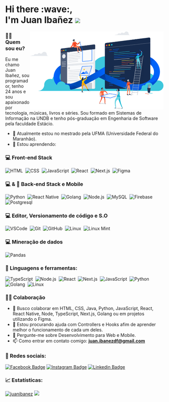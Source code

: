 <h1 align="left">Hi there :wave:,</br> I'm Juan Ibañez <img src="https://raw.githubusercontent.com/jakeliny/jakeliny/master/images/cat-gif.gif" width="50"></h1> 

<img align="right" src="https://github.com/GabrielBorges105/GabrielBorges105/blob/main/image.png" width="425"/>

### 👨‍💻 &nbsp; Quem sou eu?
Eu me chamo Juan Ibañez, sou programador, tenho 24 anos e sou apaixonado por tecnologia, músicas, livros e séries. Sou formado em Sistemas de Informação na UNDB e tenho pós-graduação em Engenharia de Software pela faculdade Estácio.

- 🔭 Atualmente estou no mestrado pela UFMA (Universidade Federal do Maranhão).
- 🌱 Estou aprendendo:

### :computer: Front-end Stack
![HTML](https://img.shields.io/badge/HTML-e34c26?style=for-the-badge&logo=html5&logoColor=white)&nbsp;
![CSS](https://img.shields.io/badge/CSS-264de4?style=for-the-badge&logo=css3&logoColor=white)&nbsp;
![JavaScript](https://img.shields.io/badge/JavaScript-f0db4f?style=for-the-badge&logo=javascript&logoColor=black)&nbsp;
![React](https://img.shields.io/badge/React-61dafb?style=for-the-badge&logo=react&logoColor=black)&nbsp;
![Next.js](https://img.shields.io/badge/Next.js-000000?style=for-the-badge&logo=nextdotjs&logoColor=white)&nbsp;
![Figma](https://img.shields.io/badge/Figma-f24e1e?style=for-the-badge&logo=figma&logoColor=white)&nbsp;

### :computer: &amp; :iphone: Back-end Stack e Mobile
![Python](https://img.shields.io/badge/Python-3776ab?style=for-the-badge&logo=python&logoColor=white)&nbsp;
![React Native](https://img.shields.io/badge/React_Native-20232A?style=for-the-badge&logo=react&logoColor=61DAFB)&nbsp;
![Golang](https://img.shields.io/badge/Go-00ADD8?style=for-the-badge&logo=go&logoColor=white)&nbsp;
![Node.js](https://img.shields.io/badge/Node.js-339933?style=for-the-badge&logo=nodedotjs&logoColor=white)&nbsp;
![MySQL](https://img.shields.io/badge/MySQL-005C84?style=for-the-badge&logo=mysql&logoColor=white)&nbsp;
![Firebase](https://img.shields.io/badge/Firebase-ffca28?style=for-the-badge&logo=firebase&logoColor=black)&nbsp;
![Postgresql](https://img.shields.io/badge/PostgreSQL-316192?style=for-the-badge&logo=postgresql&logoColor=white)&nbsp;

### :computer: Editor, Versionamento de código e S.O
![VSCode](https://img.shields.io/badge/Visual_Studio_Code-0078d4?style=for-the-badge&logo=visual-studio-code&logoColor=white)&nbsp;
![Git](https://img.shields.io/badge/Git-f34f29?style=for-the-badge&logo=git&logoColor=white)&nbsp;
![GitHub](https://img.shields.io/badge/GitHub-181717?style=for-the-badge&logo=github&logoColor=white)&nbsp;
![Linux](https://img.shields.io/badge/Linux-FCC624?style=for-the-badge&logo=linux&logoColor=black)&nbsp;
![Linux Mint](https://img.shields.io/badge/Linux_Mint-87cf3e?style=for-the-badge&logo=linux-mint&logoColor=white)&nbsp;

### :computer: Mineração de dados
![Pandas](https://img.shields.io/badge/Pandas-150458?style=for-the-badge&logo=pandas&logoColor=white)&nbsp;

### :rocket: Linguagens e ferramentas:
![TypeScript](https://img.shields.io/badge/TypeScript-007ACC?style=for-the-badge&logo=typescript&logoColor=white)&nbsp;
![Node.js](https://img.shields.io/badge/Node.js-339933?style=for-the-badge&logo=nodedotjs&logoColor=white)&nbsp;
![React](https://img.shields.io/badge/React-61DAFB?style=for-the-badge&logo=react&logoColor=black)&nbsp;
![Next.js](https://img.shields.io/badge/Next.js-000000?style=for-the-badge&logo=nextdotjs&logoColor=white)&nbsp;
![JavaScript](https://img.shields.io/badge/JavaScript-f0db4f?style=for-the-badge&logo=javascript&logoColor=black)&nbsp;
![Python](https://img.shields.io/badge/Python-3776AB?style=for-the-badge&logo=python&logoColor=white)&nbsp;
![Golang](https://img.shields.io/badge/Go-00ADD8?style=for-the-badge&logo=go&logoColor=white)&nbsp;
![Linux](https://img.shields.io/badge/Linux-FCC624?style=for-the-badge&logo=linux&logoColor=black)&nbsp;

### 👨‍💻 Colaboração
- 👯 Busco colaborar em HTML, CSS, Java, Python, JavaScript, React, React Native, Node, TypeScript, Next.js, Golang ou em projetos utilizando o Figma. 
- 🤔 Estou procurando ajuda com Controllers e Hooks afim de aprender melhor o funcionamento de cada um deles.
- 💬 Pergunte-me sobre Desenvolvimento para Web e Mobile.
- 📫 Como entrar em contato comigo: **juan.ibanezdf@gmail.com**

### :briefcase: Redes sociais:

<div align="left">

[![Facebook Badge](https://img.shields.io/badge/-Juan_Ibanez-1877F2?style=for-the-badge&logo=facebook&logoColor=white)](https://www.facebook.com/profile.php?id=100023722371470)
[![Instagram Badge](https://img.shields.io/badge/-juan_ibanezf-E4405F?style=for-the-badge&logo=instagram&logoColor=white)](https://www.instagram.com/juan_ibanezf/)
[![Linkedin Badge](https://img.shields.io/badge/-Juan%20Ibanez-0A66C2?style=for-the-badge&logo=linkedin&logoColor=white)](https://www.linkedin.com/in/juan-ibanez-df/)

</div>

### :chart_with_upwards_trend: Estatísticas:
<p align="left">
<a href="https://github.com/Ibanez-Juan"><img src="https://github-readme-stats.vercel.app/api?username=Juan-Ibanezdf&show_icons=true&include_all_commits=true&count_private=true" alt="juanibanez"/></a>
<a href="https://github.com/Ibanez-Juan"><img src="https://github-readme-stats.vercel.app/api/top-langs/?username=Juan-Ibanezdf&layout=compact" /></a> 
</p>
